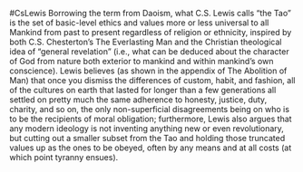 #CsLewis 
Borrowing the term from Daoism, what C.S. Lewis calls “the Tao” is the set of basic-level ethics and values more or less universal to all Mankind from past to present regardless of religion or ethnicity, inspired by both C.S. Chesterton’s The Everlasting Man and the Christian theological idea of “general revelation” (i.e., what can be deduced about the character of God from nature both exterior to mankind and within mankind’s own conscience). Lewis believes (as shown in the appendix of The Abolition of Man) that once you dismiss the differences of custom, habit, and fashion, all of the cultures on earth that lasted for longer than a few generations all settled on pretty much the same adherence to honesty, justice, duty, charity, and so on, the only non-superficial disagreements being on who is to be the recipients of moral obligation; furthermore, Lewis also argues that any modern ideology is not inventing anything new or even revolutionary, but cutting out a smaller subset from the Tao and holding those truncated values up as the ones to be obeyed, often by any means and at all costs (at which point tyranny ensues).